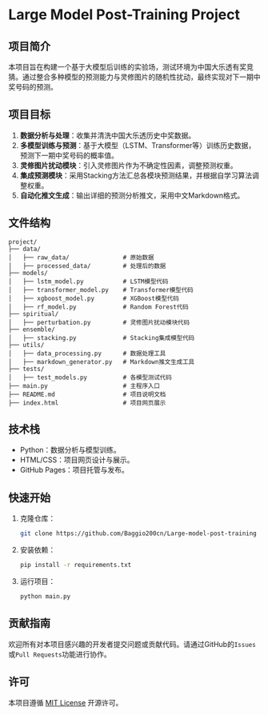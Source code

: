 # Large Model Post-Training Project

## 项目简介
本项目旨在构建一个基于大模型后训练的实验场，测试环境为中国大乐透有奖竞猜。通过整合多种模型的预测能力与灵修图片的随机性扰动，最终实现对下一期中奖号码的预测。

## 项目目标
1. **数据分析与处理**：收集并清洗中国大乐透历史中奖数据。
2. **多模型训练与预测**：基于大模型（LSTM、Transformer等）训练历史数据，预测下一期中奖号码的概率值。
3. **灵修图片扰动模块**：引入灵修图片作为不确定性因素，调整预测权重。
4. **集成预测模块**：采用Stacking方法汇总各模块预测结果，并根据自学习算法调整权重。
5. **自动化推文生成**：输出详细的预测分析推文，采用中文Markdown格式。

## 文件结构
```
project/
├── data/
│   ├── raw_data/               # 原始数据
│   ├── processed_data/         # 处理后的数据
├── models/
│   ├── lstm_model.py           # LSTM模型代码
│   ├── transformer_model.py    # Transformer模型代码
│   ├── xgboost_model.py        # XGBoost模型代码
│   ├── rf_model.py             # Random Forest代码
├── spiritual/
│   ├── perturbation.py         # 灵修图片扰动模块代码
├── ensemble/
│   ├── stacking.py             # Stacking集成模型代码
├── utils/
│   ├── data_processing.py      # 数据处理工具
│   ├── markdown_generator.py   # Markdown推文生成工具
├── tests/
│   ├── test_models.py          # 各模型测试代码
├── main.py                     # 主程序入口
├── README.md                   # 项目说明文档
├── index.html                  # 项目网页展示
```

## 技术栈
- Python：数据分析与模型训练。
- HTML/CSS：项目网页设计与展示。
- GitHub Pages：项目托管与发布。

## 快速开始
1. 克隆仓库：
   ```bash
   git clone https://github.com/Baggio200cn/Large-model-post-training
   ```
2. 安装依赖：
   ```bash
   pip install -r requirements.txt
   ```
3. 运行项目：
   ```bash
   python main.py
   ```

## 贡献指南
欢迎所有对本项目感兴趣的开发者提交问题或贡献代码。请通过GitHub的`Issues`或`Pull Requests`功能进行协作。

## 许可
本项目遵循 [MIT License](LICENSE) 开源许可。
